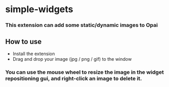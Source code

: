 # simple-widgets
### This extension can add some static/dynamic images to Opai

## How to use
- Install the extension
- Drag and drop your image (jpg / png / gif) to the window

### You can use the mouse wheel to resize the image in the widget repositioning gui, and right-click an image to delete it.
